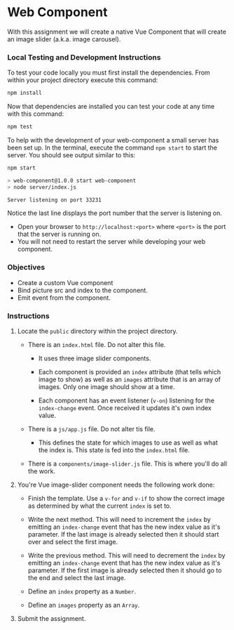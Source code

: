 # Web Component

With this assignment we will create a native Vue Component that will create an image slider (a.k.a. image carousel).

### Local Testing and Development Instructions

To test your code locally you must first install the dependencies. From within your project directory execute this command: 

```bash
npm install
```

Now that dependencies are installed you can test your code at any time with this command:

```bash
npm test
```

To help with the development of your web-component a small server has been set up. In the terminal, execute the command `npm start` to start the server. You should see output similar to this:

```bash
npm start

> web-component@1.0.0 start web-component
> node server/index.js

Server listening on port 33231
```

Notice the last line displays the port number that the server is listening on.

- Open your browser to `http://localhost:<port>` where `<port>` is the port that the server is running on.
- You will not need to restart the server while developing your web component.


### Objectives

- Create a custom Vue component
- Bind picture src and index to the component.
- Emit event from the component.

### Instructions

1. Locate the `public` directory within the project directory.

    - There is an `index.html` file. Do not alter this file.

        - It uses three image slider components.

        - Each component is provided an `index` attribute (that tells which image to show) as well as an `images` attribute that is an array of images. Only one image should show at a time.

        - Each component has an event listener (`v-on`) listening for the `index-change` event. Once received it updates it's own index value.

    - There is a `js/app.js` file. Do not alter tis file.

        - This defines the state for which images to use as well as what the index is. This state is fed into the `index.html` file.

    - There is a `components/image-slider.js` file. This is where you'll do all the work.

2. You're Vue image-slider component needs the following work done:

    - Finish the template. Use a `v-for` and `v-if` to show the correct image as determined by what the current `index` is set to.

    - Write the next method. This will need to increment the `index` by emitting an `index-change` event that has the new index value as it's parameter. If the last image is already selected then it should start over and select the first image.

    - Write the previous method. This will need to decrement the `index` by emitting an `index-change` event that has the new index value as it's parameter. If the first image is already selected then it should go to the end and select the last image.

    - Define an `index` property as a `Number`.

    - Define an `images` property as an `Array`.

3. Submit the assignment.